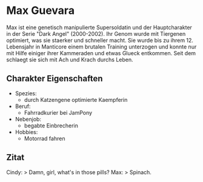 # Max Guevara
Max ist eine genetisch manipulierte Supersoldatin und der Hauptcharakter in der Serie "Dark Angel" (2000-2002). 
Ihr Genom wurde mit Tiergenen optimiert, was sie staerker und schneller macht. 
Sie wurde bis zu ihrem 12. Lebensjahr in Manticore einem brutalen Training unterzogen und konnte nur mit Hilfe einiger ihrer Kammeraden und etwas Glueck entkommen. 
Seit dem schlaegt sie sich mit Ach und Krach durchs Leben.
## Charakter Eigenschaften
* Spezies:
  * durch Katzengene optimierte Kaempferin
* Beruf:
  * Fahrradkurier bei JamPony
* Nebenjob:
  * begabte Einbrecherin
* Hobbies:
  * Motorrad fahren
## Zitat
Cindy: > Damn, girl, what's in those pills?
Max: > Spinach.